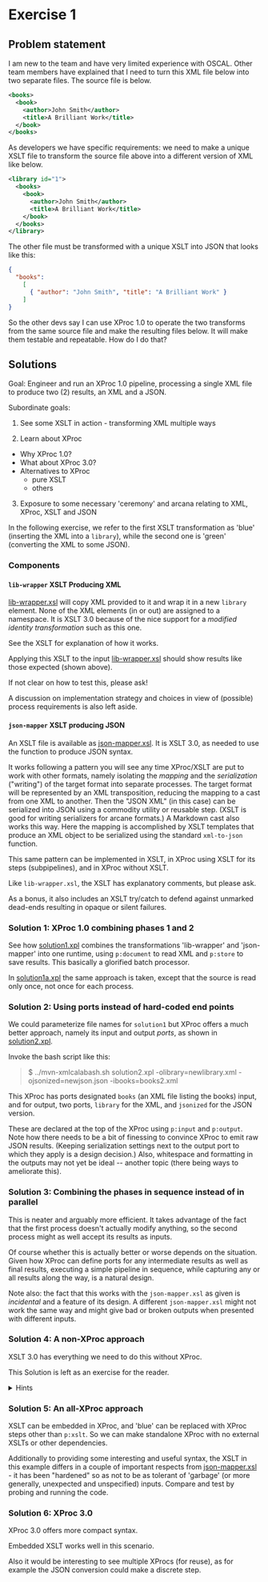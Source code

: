 # Exercise 1

## Problem statement

I am new to the team and have very limited experience with OSCAL. Other team members have explained that I need to turn this XML file below into two separate files. The source file is below.

```xml
<books>
  <book>
    <author>John Smith</author>
    <title>A Brilliant Work</title>
  </book>
</books>
```

As developers we have specific requirements: we need to make a unique XSLT file to transform the source file above into a different version of XML like below.

```xml
<library id="1">
  <books>
    <book>
      <author>John Smith</author>
      <title>A Brilliant Work</title>
    </book>
  </books>
</library>
```

The other file must be transformed with a unique XSLT into JSON that looks like this:

```json
{
  "books":
    [
      { "author": "John Smith", "title": "A Brilliant Work" }
    ]
}     
```

So the other devs say I can use XProc 1.0 to operate the two transforms from the same source file and make the resulting files below. It will make them testable and repeatable. How do I do that?

## Solutions

Goal: Engineer and run an XProc 1.0 pipeline, processing a single XML file to produce two (2) results, an XML and a JSON.

Subordinate goals:

1. See some XSLT in action - transforming XML multiple ways

2. Learn about XProc
  - Why XProc 1.0?
  - What about XProc 3.0?
  - Alternatives to XProc
    - pure XSLT
    - others

3. Exposure to some necessary 'ceremony' and arcana relating to XML, XProc, XSLT and JSON

In the following exercise, we refer to the first XSLT transformation as 'blue' (inserting the XML into a `library`), while the second one is 'green' (converting the XML to some JSON).

### Components

#### `lib-wrapper` XSLT Producing XML

[lib-wrapper.xsl](lib-wrapper.xsl) will copy XML provided to it and wrap it in a new `library` element. None of the XML elements (in or out) are assigned to a namespace. It is XSLT 3.0 because of the nice support for a *modified identity transformation* such as this one.

See the XSLT for explanation of how it works.

Applying this XSLT to the input [lib-wrapper.xsl](lib-wrapper.xsl) should show results like those expected (shown above).

If not clear on how to test this, please ask!

A discussion on implementation strategy and choices in view of (possible) process requirements is also left aside.

#### `json-mapper` XSLT producing JSON

An XSLT file is available as [json-mapper.xsl](json-mapper.xsl). It is XSLT 3.0, as needed to use the function to produce JSON syntax.

It works following a pattern you will see any time XProc/XSLT are put to work with other formats, namely isolating the *mapping* and the *serialization* ("writing") of the target format into separate processes. The target format will be represented by an XML transposition, reducing the mapping to a cast from one XML to another. Then the "JSON XML" (in this case) can be serialized into JSON using a commodity utility or reusable step. (XSLT is good for writing serializers for arcane formats.) A Markdown cast also works this way. Here the mapping is accomplished by XSLT templates that produce an XML object to be serialized using the standard `xml-to-json` function.

This same pattern can be implemented in XSLT, in XProc using XSLT for its steps (subpipelines), and in XProc without XSLT.

Like `lib-wrapper.xsl`, the XSLT has explanatory comments, but please ask.

As a bonus, it also includes an XSLT try/catch to defend against unmarked dead-ends resulting in opaque or silent failures.

### Solution 1: XProc 1.0 combining phases 1 and 2

See how [solution1.xpl](solution1.xpl) combines the transformations  'lib-wrapper' and 'json-mapper' into one runtime, using `p:document` to read XML and `p:store` to save results. This basically a glorified batch processor.

In [solution1a.xpl](solution1a.xpl) the same approach is taken, except that the source is read only once, not once for each process.

### Solution 2: Using ports instead of hard-coded end points

We could parameterize file names for `solution1` but XProc offers a much better approach, namely its input and output *ports*, as shown in [solution2.xpl](solution2.xpl).

Invoke the bash script like this:

> $ ../mvn-xmlcalabash.sh solution2.xpl -olibrary=newlibrary.xml -ojsonized=newjson.json -ibooks=books2.xml

This XProc has ports designated `books` (an XML file listing the books) input, and for output, two ports, `library` for the XML, and `jsonized` for the JSON version.

These are declared at the top of the XProc using `p:input` and `p:output`. Note how there needs to be a bit of finessing to convince XProc to emit raw JSON results. (Keeping serialization settings next to the output port to which they apply is a design decision.) Also, whitespace and formatting in the outputs may not yet be ideal -- another topic (there being ways to ameliorate this).

### Solution 3: Combining the phases in sequence instead of in parallel

This is neater and arguably more efficient. It takes advantage of the fact that the first process doesn't actually modify anything, so the second process might as well accept its results as inputs.

Of course whether this is actually better or worse depends on the situation. Given how XProc can define ports for any intermediate results as well as final results, executing a simple pipeline in sequence, while capturing any or all results along the way, is a natural design.

Note also: the fact that this works with the `json-mapper.xsl` as given is *incidental* and a feature of its design. A different `json-mapper.xsl` might not work the same way and might give bad or broken outputs when presented with different inputs.

### Solution 4: A non-XProc approach

XSLT 3.0 has everything we need to do this without XProc.

This Solution is left as an exercise for the reader.

<details><summary>Hints</summary>

At least two different ways to do this:

- Integrate logic with modes and pipeline processes internally - so a single/discrete XSLT transformation includes **reduce** along with **filter** and **map** operations
- Use XPath 3.0 `transform()` to invoke and apply external XSLTs as discrete function calls

The tradeoffs between these approaches are similar to the XProc tradeoffs.

Method 1 basically amounts to treating XSLT as a general-purpose functional language (which it can be), and solving the problem there. Method 2 amounts to reverse engineering XProc or the functional equivalent (subset) in XSLT and using that. To a large degree the tradeoffs here have to do with transparency as well as both process and resource (especially XSLT resource) maintenance and reuse. XSLT for these applications can be both elegant and performant -- but as it grows in complexity eventually it turn into its own variant XProc-alike 4GL, so why not just implement XProc? etc.

</details>

### Solution 5: An all-XProc approach

XSLT can be embedded in XProc, and 'blue' can be replaced with XProc steps other than `p:xslt`. So we can make standalone XProc with no external XSLTs or other dependencies.

Additionally to providing some interesting and useful syntax, the XSLT in this  example differs in a couple of important respects from [json-mapper.xsl](json-mapper.xsl) - it has been "hardened" so as not to be as tolerant of 'garbage' (or more generally, unexpected and unspecified) inputs. Compare and test by probing and running the code.

### Solution 6: XProc 3.0

XProc 3.0 offers more compact syntax.

Embedded XSLT works well in this scenario.

Also it would be interesting to see multiple XProcs (for reuse), as for example the JSON conversion could make a discrete step.
